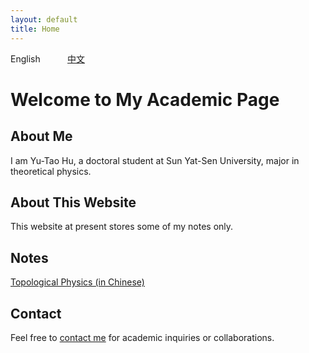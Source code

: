 ```yaml
---
layout: default
title: Home
---
```


English          &nbsp;&nbsp;&nbsp;&nbsp;   &nbsp;&nbsp;&nbsp;&nbsp;           [中文](/zh/)

# Welcome to My Academic Page

## About Me
I am Yu-Tao Hu, a doctoral student at Sun Yat-Sen University, major in theoretical physics. 

## About This Website
This website at present stores some of my notes only.

## Notes
[Topological Physics (in Chinese)](/拓扑物理笔记.pdf)

## Contact
Feel free to [contact me](/en/contact/) for academic inquiries or collaborations.
